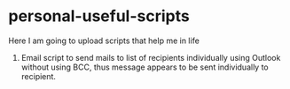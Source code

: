 # personal-useful-scripts
Here I am going to upload scripts that help me in life

1. Email script to send mails to list of recipients individually using Outlook without using BCC, thus message appears to be sent individually to recipient. 